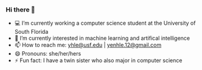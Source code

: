 ### Hi there 👋
- 💻 I’m currently working a computer science student at the University of South Florida
- 🌱 I’m currently interested in machine learning and artifical intelligence 
- 📫 How to reach me: yhle@usf.edu | yenhle.12@gmail.com
- 😄 Pronouns: she/her/hers
- ⚡ Fun fact: I have a twin sister who also major in computer science

<!--
**yenhle/yenhle** is a ✨ _special_ ✨ repository because its `README.md` (this file) appears on your GitHub profile.

Here are some ideas to get you started:

- 🔭 I’m currently working on ...
- 🌱 I’m currently learning ...
- 👯 I’m looking to collaborate on ...
- 🤔 I’m looking for help with ...
- 💬 Ask me about ...
- 📫 How to reach me: ...
- 😄 Pronouns: ...
- ⚡ Fun fact: ...
-->
